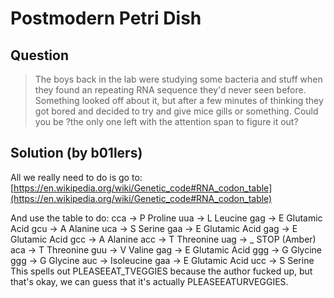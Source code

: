 # Postmodern Petri Dish

## Question
> The boys back in the lab were studying some bacteria and stuff when they found an repeating RNA sequence they'd never seen before. Something looked off about it, but after a few minutes of thinking they got bored and decided to try and give mice gills or something. Could you be ?the only one left with the attention span to figure it out?

## Solution (by b01lers)
All we really need to do is go to: [https://en.wikipedia.org/wiki/Genetic_code#RNA_codon_table](https://en.wikipedia.org/wiki/Genetic_code#RNA_codon_table)

And use the table to do:
cca -> P Proline
uua -> L Leucine
gag -> E Glutamic Acid
gcu -> A Alanine
uca -> S Serine
gaa -> E Glutamic Acid
gag -> E Glutamic Acid
gcc -> A Alanine
acc -> T Threonine
uag -> \_ STOP (Amber)
aca -> T Threonine
guu -> V Valine
gag -> E Glutamic Acid
ggg -> G Glycine
ggg -> G Glycine
auc -> Isoleucine
gaa -> E Glutamic Acid
ucc -> S Serine
This spells out PLEASEEAT_TVEGGIES because the author fucked up, but that's okay, we can guess that it's actually PLEASEEATURVEGGIES.
